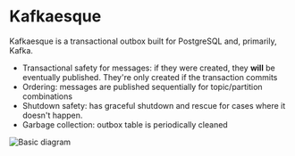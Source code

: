 # Kafkaesque
Kafkaesque is a transactional outbox built for PostgreSQL and, primarily, Kafka.

- Transactional safety for messages: if they were created, they **will** be
eventually published. They're only created if the transaction commits
- Ordering: messages are published sequentially for topic/partition combinations
- Shutdown safety: has graceful shutdown and rescue for cases where it doesn't
happen.
- Garbage collection: outbox table is periodically cleaned

![Basic diagram](http://www.plantuml.com/plantuml/proxy?cache=no&src=https://raw.githubusercontent.com/v0idpwn/kafkaesque/master/diagrams/basic.iuml)
